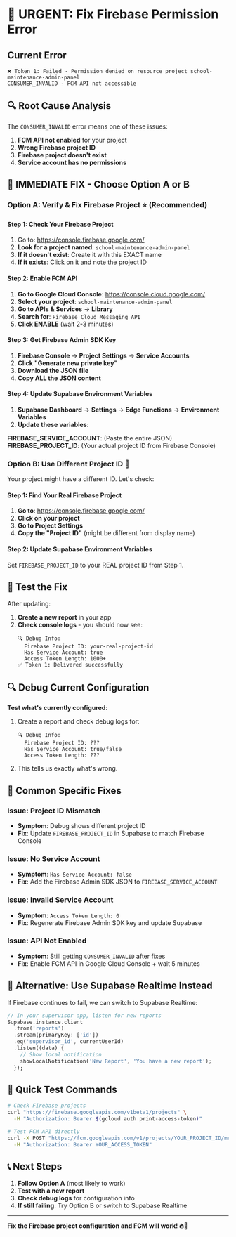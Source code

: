 # 🚨 URGENT: Fix Firebase Permission Error

## **Current Error**
```
❌ Token 1: Failed - Permission denied on resource project school-maintenance-admin-panel
CONSUMER_INVALID - FCM API not accessible
```

## 🔍 **Root Cause Analysis**

The `CONSUMER_INVALID` error means one of these issues:

1. **FCM API not enabled** for your project
2. **Wrong Firebase project ID** 
3. **Firebase project doesn't exist**
4. **Service account has no permissions**

## 🚀 **IMMEDIATE FIX - Choose Option A or B**

### **Option A: Verify & Fix Firebase Project** ⭐ (Recommended)

#### **Step 1: Check Your Firebase Project**
1. Go to: https://console.firebase.google.com/
2. **Look for a project named**: `school-maintenance-admin-panel`
3. **If it doesn't exist**: Create it with this EXACT name
4. **If it exists**: Click on it and note the project ID

#### **Step 2: Enable FCM API**
1. **Go to Google Cloud Console**: https://console.cloud.google.com/
2. **Select your project**: `school-maintenance-admin-panel`
3. **Go to APIs & Services** → **Library**
4. **Search for**: `Firebase Cloud Messaging API`
5. **Click ENABLE** (wait 2-3 minutes)

#### **Step 3: Get Firebase Admin SDK Key**
1. **Firebase Console** → **Project Settings** → **Service Accounts**
2. **Click "Generate new private key"**
3. **Download the JSON file**
4. **Copy ALL the JSON content**

#### **Step 4: Update Supabase Environment Variables**
1. **Supabase Dashboard** → **Settings** → **Edge Functions** → **Environment Variables**
2. **Update these variables**:

**FIREBASE_SERVICE_ACCOUNT**: (Paste the entire JSON)
**FIREBASE_PROJECT_ID**: (Your actual project ID from Firebase Console)

### **Option B: Use Different Project ID** 🔄

Your project might have a different ID. Let's check:

#### **Step 1: Find Your Real Firebase Project**
1. **Go to**: https://console.firebase.google.com/
2. **Click on your project**
3. **Go to Project Settings** 
4. **Copy the "Project ID"** (might be different from display name)

#### **Step 2: Update Supabase Environment Variables**
Set `FIREBASE_PROJECT_ID` to your REAL project ID from Step 1.

## 🧪 **Test the Fix**

After updating:

1. **Create a new report** in your app
2. **Check console logs** - you should now see:
   ```
   🔍 Debug Info:
     Firebase Project ID: your-real-project-id
     Has Service Account: true
     Access Token Length: 1000+
   ✅ Token 1: Delivered successfully
   ```

## 🔍 **Debug Current Configuration**

**Test what's currently configured**:

1. Create a report and check debug logs for:
   ```
   🔍 Debug Info:
     Firebase Project ID: ???
     Has Service Account: true/false
     Access Token Length: ???
   ```

2. This tells us exactly what's wrong.

## 🚨 **Common Specific Fixes**

### **Issue: Project ID Mismatch**
- **Symptom**: Debug shows different project ID
- **Fix**: Update `FIREBASE_PROJECT_ID` in Supabase to match Firebase Console

### **Issue: No Service Account**
- **Symptom**: `Has Service Account: false`
- **Fix**: Add the Firebase Admin SDK JSON to `FIREBASE_SERVICE_ACCOUNT`

### **Issue: Invalid Service Account**
- **Symptom**: `Access Token Length: 0`
- **Fix**: Regenerate Firebase Admin SDK key and update Supabase

### **Issue: API Not Enabled**
- **Symptom**: Still getting `CONSUMER_INVALID` after fixes
- **Fix**: Enable FCM API in Google Cloud Console + wait 5 minutes

## 📱 **Alternative: Use Supabase Realtime Instead**

If Firebase continues to fail, we can switch to Supabase Realtime:

```dart
// In your supervisor app, listen for new reports
Supabase.instance.client
  .from('reports')
  .stream(primaryKey: ['id'])
  .eq('supervisor_id', currentUserId)
  .listen((data) {
    // Show local notification
    showLocalNotification('New Report', 'You have a new report');
  });
```

## 🎯 **Quick Test Commands**

```bash
# Check Firebase projects
curl "https://firebase.googleapis.com/v1beta1/projects" \
  -H "Authorization: Bearer $(gcloud auth print-access-token)"

# Test FCM API directly
curl -X POST "https://fcm.googleapis.com/v1/projects/YOUR_PROJECT_ID/messages:send" \
  -H "Authorization: Bearer YOUR_ACCESS_TOKEN"
```

## 📞 **Next Steps**

1. **Follow Option A** (most likely to work)
2. **Test with a new report**
3. **Check debug logs** for configuration info
4. **If still failing**: Try Option B or switch to Supabase Realtime

---

**Fix the Firebase project configuration and FCM will work! 🔥📱** 